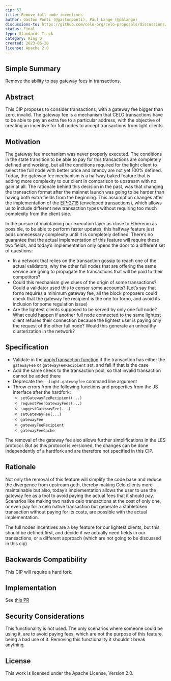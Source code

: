 ```yaml
---
cip: 57
title: Remove full node incentives
author: Gastón Ponti (@gastonponti), Paul Lange (@palango)
discussions-to: https://github.com/celo-org/celo-proposals/discussions/366
status: Final
type: Standards Track
category: Ring 0
created: 2023-06-20
license: Apache 2.0
---
```


## Simple Summary

Remove the ability to pay gateway fees in transactions.

## Abstract

This CIP proposes to consider transactions, with a gateway fee bigger than zero, invalid. The gateway fee is a mechanism that CELO transactions have to be able to pay an extra fee to a particular address, with the objective of creating an incentive for full nodes to accept transactions from light clients.

## Motivation

The gateway fee mechanism was never properly executed. The conditions in the state transition to be able to pay for this transactions are completely defined and working, but all the conditions required for the light client to select the full node with better price and latency are not yet 100% defined. Today, the gateway fee mechanism is a halfway baked feature that is adding more complexity to our client in comparison to upstream with no gain at all.
The rationale behind this decision in the past, was that changing the transaction format after the mainnet launch was going to be harder than having both extra fields from the beginning. This assumption changes after the implementation of the [EIP-2718](https://eips.ethereum.org/EIPS/eip-2718) (enveloped transactions), which allows us to include different new transaction types without requiring too much complexity from the client side.

In the pursue of maintaining our execution layer as close to Ethereum as possible, to be able to perform faster updates, this halfway feature just adds unnecessary complexity until it is completely defined. There’s no guarantee that the actual implementation of this feature will require these two fields, and today’s implementation only opens the door to a different set of questions:

- In a network that relies on the transaction gossip to reach one of the actual validators, why the other full nodes that are offering the same service are going to propagate the transactions that will be paid to their competitors?
- Could this mechanism give clues of the origin of some transactions? Could a validator used this to censor some accounts? (Let’s say that forno requires a minimum gateway fee, all the block proposers could check that the gateway fee recipient is the one for forno, and avoid its inclusion for some regulation issue)
- Are the lightest clients supposed to be served by only one full node? What could happen if another full node connected to the same lightest client refuses their connection because the lightest user is paying only the request of the other full node? Would this generate an unhealthy clusterization in the network?

## Specification

- Validate in the [applyTransaction function](https://github.com/celo-org/celo-blockchain/blob/5aef595f7395131a9535c98fae78fc56ac101e44/core/state_processor.go#L122) if the transaction has either the `gatewayFee` or `gatewayFeeRecipient` set, and fail if that is the case
- Add the same check to the transaction pool, so that invalid transaction cannot be added there
- Deprecate the `--light.gatewayfee` command line argument
- Throw errors from the following functions and properties from the JS interface after the hardfork:
  - `setGatewayFeeRecipient(...)`
  - `requestPeerGatewayFees(...)`
  - `suggestGatewayFee(...)`
  - `setGatewayFee(...)`
  - `gatewayFee`
  - `gatewayFeeRecipient`
  - `gatewayFeeCache`

The removal of the gateway fee also allows further simplifications in the LES protocol. But as this protocol is versioned, the changes can be done independently of a hardfork and are therefore not specified in this CIP.

## Rationale

Not only the removal of this feature will simplify the code base and reduce the divergence from upstream geth, thereby making Celo clients more maintainable but also, today’s implementation allows the user to use the gateway fee as a tool to avoid paying the actual fees that it should pay.
Scenarios like making two native celo transactions at the cost of only one, or even pay for a celo native transaction but generate a stabletoken transaction without paying for its costs, are possible with the actual implementation.

The full nodes incentives are a key feature for our lightest clients, but this should be defined first, and decide if we actually need fields in our transactions, or a different approach (which are not going to be discussed in this cip)

## Backwards Compatibility

This CIP will require a hard fork.

## Implementation

See [this PR](https://github.com/celo-org/celo-blockchain/pull/2120)

## Security Considerations

This functionality is not used. The only scenarios where someone could be using it, are to avoid paying fees, which are not the purpose of this feature, being a bad use of it. Removing this functionality it shouldn’t break anything.

## License

This work is licensed under the Apache License, Version 2.0.
